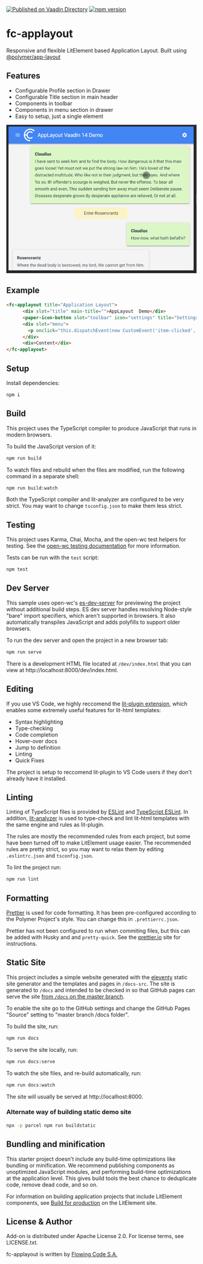 [![Published on Vaadin Directory](https://img.shields.io/badge/Vaadin%20Directory-published-00b4f0.svg)](https://vaadin.com/directory/component/flowingcodefc-applayout)
[![npm version](https://badgen.net/npm/v/@flowingcode/fc-applayout)](https://www.npmjs.com/package/@flowingcode/fc-applayout)
# fc-applayout

Responsive and flexible LitElement based Application Layout. Built using [@polymer/app-layout](https://www.webcomponents.org/element/@polymer/app-layout)

## Features
* Configurable Profile section in Drawer
* Configurable Title section in main header
* Components in toolbar
* Components in menu section in drawer
* Easy to setup, just a single element

![GIF for fc-applayout](./Demo.gif)

## Example
```html
<fc-applayout title="Application Layout">
      <div slot="title" main-title="">AppLayout  Demo</div>
      <paper-icon-button slot="toolbar" icon="settings" title="Settings" role="button"></paper-icon-button>
      <div slot="menu">
        <p onclick="this.dispatchEvent(new CustomEvent('item-clicked', {bubbles: true}))">This is menu</p>
      </div>
      <div>Content</div>
</fc-applayout>
```

## Setup

Install dependencies:

```bash
npm i
```

## Build

This project uses the TypeScript compiler to produce JavaScript that runs in modern browsers.

To build the JavaScript version of it:

```bash
npm run build
```

To watch files and rebuild when the files are modified, run the following command in a separate shell:

```bash
npm run build:watch
```

Both the TypeScript compiler and lit-analyzer are configured to be very strict. You may want to change `tsconfig.json` to make them less strict.

## Testing

This project uses Karma, Chai, Mocha, and the open-wc test helpers for testing. See the [open-wc testing documentation](https://open-wc.org/testing/testing.html) for more information.

Tests can be run with the `test` script:

```bash
npm test
```

## Dev Server

This sample uses open-wc's [es-dev-server](https://github.com/open-wc/open-wc/tree/master/packages/es-dev-server) for previewing the project without additional build steps. ES dev server handles resolving Node-style "bare" import specifiers, which aren't supported in browsers. It also automatically transpiles JavaScript and adds polyfills to support older browsers.

To run the dev server and open the project in a new browser tab:

```bash
npm run serve
```

There is a development HTML file located at `/dev/index.html` that you can view at http://localhost:8000/dev/index.html.

## Editing

If you use VS Code, we highly reccomend the [lit-plugin extension](https://marketplace.visualstudio.com/items?itemName=runem.lit-plugin), which enables some extremely useful features for lit-html templates:
  - Syntax highlighting
  - Type-checking
  - Code completion
  - Hover-over docs
  - Jump to definition
  - Linting
  - Quick Fixes
  
  The project is setup to reccomend lit-plugin to VS Code users if they don't already have it installed.

## Linting

Linting of TypeScript files is provided by [ESLint](eslint.org) and [TypeScript ESLint](https://github.com/typescript-eslint/typescript-eslint). In addition, [lit-analyzer](https://www.npmjs.com/package/lit-analyzer) is used to type-check and lint lit-html templates with the same engine and rules as lit-plugin.

The rules are mostly the recommended rules from each project, but some have been turned off to make LitElement usage easier. The recommended rules are pretty strict, so you may want to relax them by editing `.eslintrc.json` and `tsconfig.json`.

To lint the project run:

```bash
npm run lint
```

## Formatting

[Prettier](https://prettier.io/) is used for code formatting. It has been pre-configured according to the Polymer Project's style. You can change this in `.prettierrc.json`.

Prettier has not been configured to run when commiting files, but this can be added with Husky and and `pretty-quick`. See the [prettier.io](https://prettier.io/) site for instructions.

## Static Site

This project includes a simple website generated with the [eleventy](11ty.dev) static site generator and the templates and pages in `/docs-src`. The site is generated to `/docs` and intended to be checked in so that GitHub pages can serve the site [from `/docs` on the master branch](https://help.github.com/en/github/working-with-github-pages/configuring-a-publishing-source-for-your-github-pages-site).

To enable the site go to the GitHub settings and change the GitHub Pages &quot;Source&quot; setting to &quot;master branch /docs folder&quot;.</p>

To build the site, run:

```bash
npm run docs
```

To serve the site locally, run:

```bash
npm run docs:serve
```

To watch the site files, and re-build automatically, run:

```bash
npm run docs:watch
```

The site will usually be served at http://localhost:8000.

### Alternate way of building static demo site

```bash
npx -p parcel npm run buildstatic
```

## Bundling and minification

This starter project doesn't include any build-time optimizations like bundling or minification. We recommend publishing components as unoptimized JavaScript modules, and performing build-time optimizations at the application level. This gives build tools the best chance to deduplicate code, remove dead code, and so on.

For information on building application projects that include LitElement components, see [Build for production](https://lit-element.polymer-project.org/guide/build) on the LitElement site.

## License & Author

Add-on is distributed under Apache License 2.0. For license terms, see LICENSE.txt.

fc-applayout is written by [Flowing Code S.A.](https://www.flowingcode.com)
